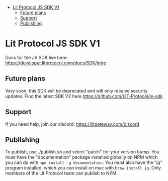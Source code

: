<!-- START doctoc generated TOC please keep comment here to allow auto update -->
<!-- DON'T EDIT THIS SECTION, INSTEAD RE-RUN doctoc TO UPDATE -->

- [Lit Protocol JS SDK V1](#lit-protocol-js-sdk-v1)
  - [Future plans](#future-plans)
  - [Support](#support)
  - [Publishing](#publishing)

<!-- END doctoc generated TOC please keep comment here to allow auto update -->

# Lit Protocol JS SDK V1

Docs for the JS SDK live here: https://developer.litprotocol.com/docs/SDK/intro

## Future plans

Very soon, this SDK will be deprecated and will only receive security updates. Find the latest SDK V2 here https://github.com/LIT-Protocol/js-sdk

## Support

If you need help, join our discord: https://litgateway.com/discord

## Publishing

To publish, use ./publish.sh and select "patch" for your version bump. You must have the "documentation" package installed globally on NPM which you can do with `npm install -g documentation`. You must also have the "jq" program installed, which you can install on mac with `brew install jq`. Only members of the Lit Protocol team can publish to NPM.
